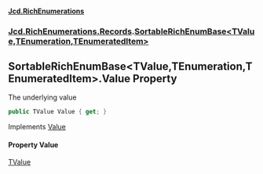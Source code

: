 #### [Jcd.RichEnumerations](index.md 'index')

### [Jcd.RichEnumerations.Records](Jcd.RichEnumerations.Records.md 'Jcd.RichEnumerations.Records').[SortableRichEnumBase&lt;TValue,TEnumeration,TEnumeratedItem&gt;](Jcd.RichEnumerations.Records.SortableRichEnumBase_TValue,TEnumeration,TEnumeratedItem_.md 'Jcd.RichEnumerations.Records.SortableRichEnumBase<TValue,TEnumeration,TEnumeratedItem>')

## SortableRichEnumBase<TValue,TEnumeration,TEnumeratedItem>.Value Property

The underlying value

```csharp
public TValue Value { get; }
```

Implements [Value](Jcd.RichEnumerations.Records.ISortableRichEnumValueProvider_TValue_.Value.md 'Jcd.RichEnumerations.Records.ISortableRichEnumValueProvider<TValue>.Value')

#### Property Value

[TValue](Jcd.RichEnumerations.Records.SortableRichEnumBase_TValue,TEnumeration,TEnumeratedItem_.md#Jcd.RichEnumerations.Records.SortableRichEnumBase_TValue,TEnumeration,TEnumeratedItem_.TValue 'Jcd.RichEnumerations.Records.SortableRichEnumBase<TValue,TEnumeration,TEnumeratedItem>.TValue')